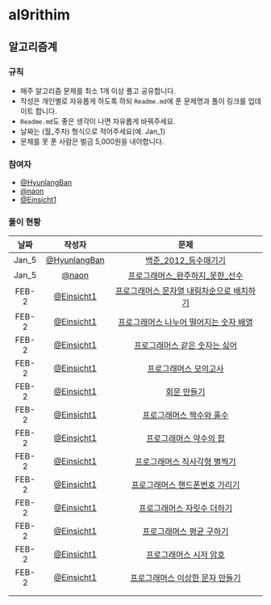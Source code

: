 # al9rithim
## 알고리즘계
### 규칙
- 매주 알고리즘 문제를 최소 1개 이상 풀고 공유합니다.
- 작성은 개인별로 자유롭게 하도록 하되 `Readme.md`에 푼 문제명과 풀이 링크를 업데이트 합니다. 
- `Readme.md`도 좋은 생각이 나면 자유롭게 바꿔주세요.
- 날짜는 (월_주차) 형식으로 적어주세요(예. Jan_1)
- 문제를 못 푼 사람은 벌금 5,000원을 내야합니다.

### 참여자
- [@HyunlangBan](https://github.com/HyunlangBan)
- [@naon](https://github.com/nanaon)
- [@Einsicht1](https://github.com/Einsicht1)

### 풀이 현황
|날짜|작성자|문제|
|:---:|:---:|:---:|
|Jan_5|[@HyunlangBan](https://github.com/HyunlangBan)|[백준_2012_등수매기기](hyunlang_ban/bj_2012_등수매기기.md)
|Jan_5|[@naon](https://github.com/nanaon)|[프로그래머스_완주하지_못한_선수](naon_jeong/programmers_42576.py)|
|FEB-2|[@Einsicht1](https://github.com/Einsicht1)|[프로그래머스 문자열 내림차순으로 배치하기](hwanil_kim/first_week.md)| 
|FEB-2|[@Einsicht1](https://github.com/Einsicht1)|[프로그래머스 나누어 떨어지는 숫자 배열](hwanil_kim/first_week.md)| 
|FEB-2|[@Einsicht1](https://github.com/Einsicht1)|[프로그래머스 같은 숫자는 싫어](hwanil_kim/first_week.md)| 
|FEB-2|[@Einsicht1](https://github.com/Einsicht1)|[프로그래머스 모의고사](hwanil_kim/first_week.md)| 
|FEB-2|[@Einsicht1](https://github.com/Einsicht1)|[회문 만들기](hwanil_kim/first_week.md)| 
|FEB-2|[@Einsicht1](https://github.com/Einsicht1)|[프로그래머스 짝수와 홀수](hwanil_kim/second_week.md)| 
|FEB-2|[@Einsicht1](https://github.com/Einsicht1)|[프로그래머스 약수의 합](hwanil_kim/second_week.md)| 
|FEB-2|[@Einsicht1](https://github.com/Einsicht1)|[프로그래머스 직사각형 별찍기](hwanil_kim/second_week.md)| 
|FEB-2|[@Einsicht1](https://github.com/Einsicht1)|[프로그래머스 핸드폰번호 가리기](hwanil_kim/second_week.md)| 
|FEB-2|[@Einsicht1](https://github.com/Einsicht1)|[프로그래머스 자릿수 더하기](hwanil_kim/second_week.md)| 
|FEB-2|[@Einsicht1](https://github.com/Einsicht1)|[프로그래머스 평균 구하기](hwanil_kim/second_week.md)| 
|FEB-2|[@Einsicht1](https://github.com/Einsicht1)|[프로그래머스 시저 암호](hwanil_kim/second_week.md)| 
|FEB-2|[@Einsicht1](https://github.com/Einsicht1)|[프로그래머스 이상한 문자 만들기](hwanil_kim/second_week.md)| 
||||
||||
